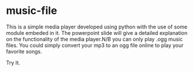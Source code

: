 # music-file
This is a simple media player developed using python with the use of some module embeded in it. 
The powerpoint slide will give a detailed explanation on the functionality of the media player.N/B you can only play .ogg music files. 
You could simply convert your mp3 to an ogg file online to play your favorite songs.

Try It.
